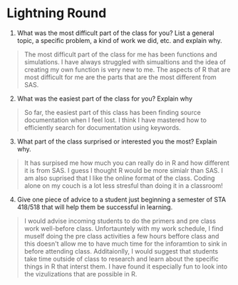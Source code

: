 # Lightning Round
1. What was the most difficult part of the class for you? List a general topic, a specific problem, a kind of work we did, etc. and explain why.
> The most difficult part of the class for me has been functions and simulations. I have always struggled with simualtions and the idea of creating my own function is very new to me. The aspects of R that are most difficult for me are the parts that are the most different from SAS.
2. What was the easiest part of the class for you? Explain why
> So far, the easiest part of this class has been finding source documentation when I feel lost. I think I have mastered how to efficiently search for documentation using keywords.
3. What part of the class surprised or interested you the most? Explain why.
> It has surpised me how much you can really do in R and how different it is from SAS. I guess I thought R would be more simialr than SAS. I am also suprised that I like the online format of the class. Coding alone on my couch is a lot less stresful than doing it in a classroom!
4. Give one piece of advice to a student just beginning a semester of STA 418/518 that will help them be successful in learning.
> I would advise incoming students to do the primers and pre class work well-before class. Unfortauntely with my work schedule, I find muself doing the pre class activities a few hours beffore class and this doesn't allow me to have much time for the inforamtion to sink in before attending class. Additaionlly, I would suggest that students take time outside of class to research and learn about the specific things in R that interst them. I have found it especially fun to look into the vizulizations that are possible in R. 
